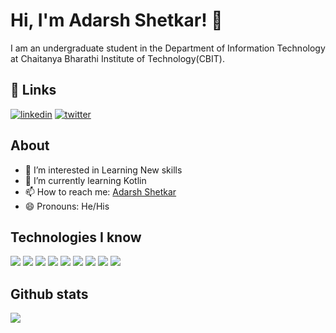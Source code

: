 # Hi, I'm Adarsh Shetkar! 👋
I am an undergraduate student in the Department of Information Technology at Chaitanya Bharathi Institute of Technology(CBIT).
## 🔗 Links
[![linkedin](https://img.shields.io/badge/linkedin-0A66C2?style=for-the-badge&logo=linkedin&logoColor=white)](https://www.linkedin.com/in/adarsh-shetkar-94a676208/)
[![twitter](https://img.shields.io/badge/twitter-1DA1F2?style=for-the-badge&logo=twitter&logoColor=white)](https://twitter.com/adarsh_shetkar)

## About

- 👀 I’m interested in Learning New skills
- 🌱 I’m currently learning Kotlin
- 📫 How to reach me: [Adarsh Shetkar](https://www.linkedin.com/in/adarsh-shetkar-94a676208/?lipi=urn%3Ali%3Apage%3Ad_flagship3_feed%3BQyUnWH7bRSW6Tz3Ndl%2Bbuw%3D%3D)
- 😄 Pronouns: He/His

<h2>Technologies I know</h2>
<div style="display: inline-block">
  <img src="https://camo.githubusercontent.com/aa4e7225ee43867d83ed0da173bfc25414d00cdd0bb0eb89fe8820e234727537/68747470733a2f2f696d672e736869656c64732e696f2f62616467652f4769742532302d2532334630353033332e7376673f267374796c653d666c6174266c6f676f3d476974266c6f676f436f6c6f723d7768697465"> 
  <img src="https://camo.githubusercontent.com/c18cd53ff74afc46b5d7ed662cbf9c6dbd56b71a7273294d28158198577236e9/68747470733a2f2f696d672e736869656c64732e696f2f62616467652f4769744875622532302d2532333132313031312e7376673f267374796c653d666c6174266c6f676f3d476974487562266c6f676f436f6c6f723d7768697465">
  <img src="https://camo.githubusercontent.com/2737b75eaa2bfe68583c104646415e556dd8fd6faf3c51a9baceaf0cd940685d/68747470733a2f2f696d672e736869656c64732e696f2f62616467652f507974686f6e2532302d2532333134333534432e7376673f267374796c653d666c6174266c6f676f3d507974686f6e266c6f676f436f6c6f723d7768697465">
  <img src="https://camo.githubusercontent.com/6c1ef540990140a709d6c519c41140d30ed47052594301fee39384c293e4b490/68747470733a2f2f696d672e736869656c64732e696f2f62616467652f4a6176612532302d2532333435393834432e7376673f267374796c653d666c6174266c6f676f3d4a617661266c6f676f436f6c6f723d7768697465"> 
  <img src="https://camo.githubusercontent.com/f0b958ac0e7c8142218ff73c5aef0a80ac3cf7a46354479ccb2f860313eb7757/68747470733a2f2f696d672e736869656c64732e696f2f62616467652f48544d4c352532302d2532334533344632362e7376673f267374796c653d666c6174266c6f676f3d68746d6c35266c6f676f436f6c6f723d7768697465"> 
  <img src="https://camo.githubusercontent.com/a63d5c9831f4ee9295f510a85e32d64004a62535ff8697e8f9b89557c4610ade/68747470733a2f2f696d672e736869656c64732e696f2f62616467652f435353332532302d2532333135373242362e7376673f267374796c653d666c6174266c6f676f3d63737333266c6f676f436f6c6f723d7768697465">
  <img src="https://camo.githubusercontent.com/e43a80f33f4c3f1770fe23c93e21733631e2d9e8f22786e94b3ea4aafc309921/68747470733a2f2f696d672e736869656c64732e696f2f62616467652f4a6176615363726970742532302d2532333332333333302e7376673f267374796c653d666c6174266c6f676f3d4a617661536372697074266c6f676f436f6c6f723d253233463744463145"> 
  <img src="https://camo.githubusercontent.com/19cd225e46eb3bdcdce7a5bafd1887381640ef969c9486e8ae0c2040198f82cf/68747470733a2f2f696d672e736869656c64732e696f2f62616467652f52656163742532302d2532333230323332612e7376673f267374796c653d666c6174266c6f676f3d7265616374266c6f676f436f6c6f723d253233363144414642"> 
  <img src="https://camo.githubusercontent.com/ca559de059c1e25047e1609f89b62e7427232ec181632e3a8f9b6bda28619479/68747470733a2f2f696d672e736869656c64732e696f2f62616467652f646a616e676f2532302d2532333039324532302e7376673f267374796c653d66616c74266c6f676f3d646a616e676f266c6f676f436f6c6f723d7768697465">
</div>

## Github stats
<img src="https://github-readme-stats.vercel.app/api?username=Adarsh-Shetkar&&show_icons=true&title_color=ffffff&icon_color=bb2acf&text_color=daf7dc&bg_color=151515">

<!---
Adarsh-Shetkar/Adarsh-Shetkar is a ✨ special ✨ repository because its `README.md` (this file) appears on your GitHub profile.
You can click the Preview link to take a look at your changes.
--->

